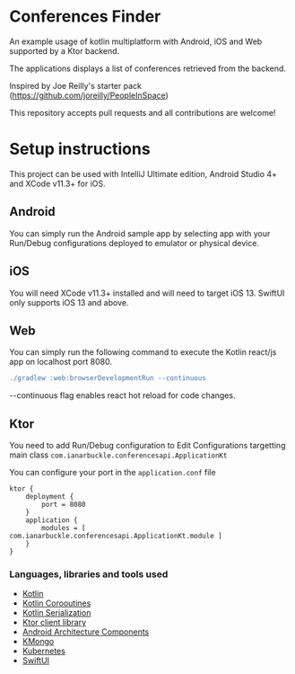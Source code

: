 # Conferences Finder 

An example usage of kotlin multiplatform with Android, iOS and Web supported by a Ktor backend. 

The applications displays a list of conferences retrieved from the backend.

Inspired by Joe Reilly's starter pack (https://github.com/joreilly/PeopleInSpace)

This repository accepts pull requests and all contributions are welcome!

# Setup instructions
This project can be used with IntelliJ Ultimate edition, Android Studio 4+ and XCode v11.3+ for iOS.

## Android
You can simply run the Android sample app by selecting app with your Run/Debug configurations deployed to emulator or physical device.

## iOS
You will need XCode v11.3+ installed and will need to target iOS 13. SwiftUI only supports iOS 13 and above.

## Web
You can simply run the following command to execute the Kotlin react/js app on localhost port 8080.
```gradle
./gradlew :web:browserDevelopmentRun --continuous
```
--continuous flag enables react hot reload for code changes. 

## Ktor
You need to add Run/Debug configuration to Edit Configurations targetting main class ```com.ianarbuckle.conferencesapi.ApplicationKt```

You can configure your port in the ``application.conf`` file 

```
ktor {
    deployment {
        port = 8080
    }
    application {
        modules = [ com.ianarbuckle.conferencesapi.ApplicationKt.module ]
    }
}
```

### Languages, libraries and tools used
* [Kotlin](https://kotlinlang.org/)
* [Kotlin Corooutines](https://kotlinlang.org/docs/reference/coroutines-overview.html)
* [Kotlin Serialization](https://github.com/Kotlin/kotlinx.serialization)
* [Ktor client library](https://github.com/ktorio/ktor)
* [Android Architecture Components](https://developer.android.com/topic/libraries/architecture/index.html)
* [KMongo](https://github.com/Litote/kmongo)
* [Kubernetes](https://kubernetes.io/)
* [SwiftUI](https://developer.apple.com/documentation/swiftui)

